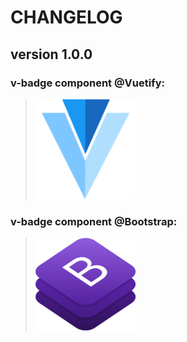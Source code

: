 # CHANGELOG
## **version 1.0.0**


### **v-badge component @Vuetify:**
> [![v-alert](../../../../assets/logo/V_Image.png)](https://vuetifyjs.com/en/components/badges#badge)


### **v-badge component @Bootstrap:**
> [![v-alert](../../../../assets/logo/B_Image.png)](https://getbootstrap.com/docs/4.0/components/badge/)
